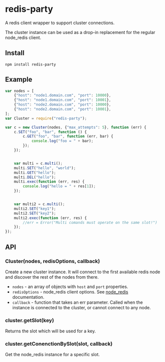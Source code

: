 # redis-party

A redis client wrapper to support cluster connections.

The cluster instance can be used as a drop-in replacement for the regular node\_redis client.

## Install

    npm install redis-party

## Example

```javascript
var nodes = [
    {"host": "node1.domain.com", "port": 10000},
    {"host": "node1.domain.com", "port": 10001},
    {"host": "node2.domain.com", "port": 10000},
    {"host": "node2.domain.com", "port": 10001},
];
var Cluster = require("redis-party");

var c = new Cluster(nodes, {"max_attempts": 5}, function (err) {
    c.SET("foo", "bar", function () {
        c.GET("foo", "bar", function (err, bar) {
            console.log("foo = " + bar);
        });
    });


    var multi = c.multi();
    multi.SET("hello", "world");
    multi.GET("hello");
    multi.DEL("hello");
    multi.exec(function (err, res) {
        console.log("hello = " + res[1]);
    });


    var multi2 = c.multi();
    multi2.SET("key1");
    multi2.SET("key2");
    multi2.exec(function (err, res) {
        //err = Error("Multi comands must operate on the same slot!")
    });
});
```

## API

### Cluster(nodes, redisOptions, callback)

Create a new cluster instance. It will connect to the first available redis node and discover the rest of the nodes from there.

* `nodes` - an array of objects with `host` and `port` properties.
* `redisOptions` - node\_redis client options. See [node\_redis](https://github.com/mranney/node_redis) documentation.
* `callback` - function that takes an err parameter. Called when the instance is connected to the cluster, or cannot connect to any node.

### cluster.getSlot(key)

Returns the slot which will be used for a key.

### cluster.getConenctionBySlot(slot, callback)

Get the node\_redis instance for a specific slot.
